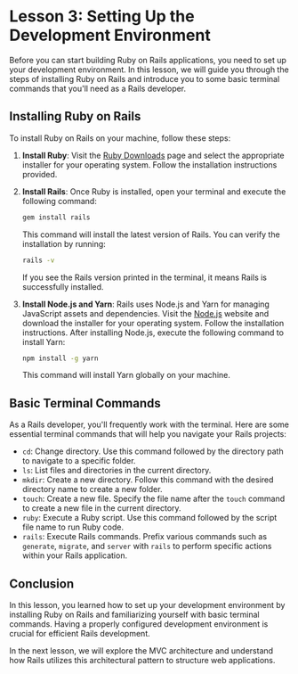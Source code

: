 # Lesson 3: Setting Up the Development Environment

Before you can start building Ruby on Rails applications, you need to set up your development environment. In this lesson, we will guide you through the steps of installing Ruby on Rails and introduce you to some basic terminal commands that you'll need as a Rails developer.

## Installing Ruby on Rails

To install Ruby on Rails on your machine, follow these steps:

1. **Install Ruby**: Visit the [Ruby Downloads](https://www.ruby-lang.org/en/downloads/) page and select the appropriate installer for your operating system. Follow the installation instructions provided.

2. **Install Rails**: Once Ruby is installed, open your terminal and execute the following command:

   ```bash
   gem install rails
   ```

   This command will install the latest version of Rails. You can verify the installation by running:

   ```bash
   rails -v
   ```

   If you see the Rails version printed in the terminal, it means Rails is successfully installed.

3. **Install Node.js and Yarn**: Rails uses Node.js and Yarn for managing JavaScript assets and dependencies. Visit the [Node.js](https://nodejs.org/en/) website and download the installer for your operating system. Follow the installation instructions. After installing Node.js, execute the following command to install Yarn:

   ```bash
   npm install -g yarn
   ```

   This command will install Yarn globally on your machine.

## Basic Terminal Commands

As a Rails developer, you'll frequently work with the terminal. Here are some essential terminal commands that will help you navigate your Rails projects:

- `cd`: Change directory. Use this command followed by the directory path to navigate to a specific folder.
- `ls`: List files and directories in the current directory.
- `mkdir`: Create a new directory. Follow this command with the desired directory name to create a new folder.
- `touch`: Create a new file. Specify the file name after the `touch` command to create a new file in the current directory.
- `ruby`: Execute a Ruby script. Use this command followed by the script file name to run Ruby code.
- `rails`: Execute Rails commands. Prefix various commands such as `generate`, `migrate`, and `server` with `rails` to perform specific actions within your Rails application.

## Conclusion

In this lesson, you learned how to set up your development environment by installing Ruby on Rails and familiarizing yourself with basic terminal commands. Having a properly configured development environment is crucial for efficient Rails development.

In the next lesson, we will explore the MVC architecture and understand how Rails utilizes this architectural pattern to structure web applications.